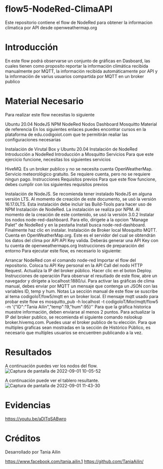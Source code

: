 # flow5-NodeRed-ClimaAPI
Este repositorio contiene el flow de NodeRed para obtener la informacion climatica por API desde openweathermap.org

# Introducción
En este flow podrá observarse un conjunto de gráficas en Dasboard, las cuales tienen como proposito reportar la información climática recibida manualmente por MQTT, la información recibida automáticamente por API y la información de varius usuarios compartida por MQTT en un broker publico

# Material Necesario
Para realizar este flow necesitas lo siguiente

Ubuntu 20.04
NodeJS
NPM
NodeRed
Nodos Dashboard
Mosquitto
Material de referencia
En los siguientes enlaces puedes encontrar cursos en la plataforma de edu.codigoiot.com que te permitirán realiar las configuraciones necesarias

Instalación de Virutal Box y Ubuntu 20.04
Instalación de NodeRed
Introducción a NodeRed
Introducción a Mosquitto
Servicios
Para que este ejercicio funcione, necesitas los siguientes servicios

HiveMQ. Es un broker publico y no se necesita cuenta
OpenWeatherMap. Servicio meteorológico gratuito. Se requiere cuenta, pero no se requiere ningun pago.
Instrucciones
Requisitos previos
Para que este flow funcione, debes cumplir con los siguientes requisitos previos

Instalación de NodeJS. Se recomienda tener instalado NodeJS en alguna versión LTS. Al momento de creación de este documento, se usó la versión 16.17.0LTS. Esta instalación debe incluir las Build-Tools para hacer uso de NPM
Instalación de NodeRed. La instalación se realiza por NPM. Al momento de la creación de este contenido, se usó la versión 3.0.2
Instalar los nodos node-red-dashboard. Para ello, dirigete a la opcion "Manage Palet" de NodeRed y en la pestaña Install busca node-red-dashboard. Finalmente haz clic en instalar.
Instalación de Broker local Mosquitto MQTT.
Cuenta en OpenWeatherMap.org. Este es el servidor del cual se obtendrán los datos del clima por API
API Key valida. Deberás generar una API Key con tu cuenta de openweathermaps.org
Instrucciones de preparación del entorno
Para ejecutar este flow, es necesario lo siguiente:

Arrancar NodeRed con el comando node-red
Importar el flow del repositorio.
Coloca tu API Key personal en la API Call del nodo HTTP Request.
Actualiza la IP del broker público.
Hacer clic en el boton Deploy.
Instrucciones de operación
Para observar el resutlado de este flow, abre un navegador y dirígete a localhost:1880/ui.
Para activar las gráficas de clima manual, debes enviar por MQTT un mensaje que contenga un JSON con las variables ID, temp y hum.
  Notas
La sección manual de este flow se suscribe al tema codigoIoT/fow5/mqtt en un broker local.
El mensaje mqtt usado para probar este flow es mosquitto_pub -h localhost -t codigoIoT/Mor/mqtt/flow5 -m '{"ID":"Tania Ailin","temp":19,"hum":95}''
Para que la gráfica historica muestre información, deben enviarse al menos 2 puntos.
Para actualizar la IP del broker publico, se recomienda el siguiente comando nslookup broker.hivemq.com. Puedes usar el broker publico de tu elección.
Para que multiples graficas sean mostradas en la sección de Histórico Público, es necesario que multiples usuarios se encuentren publicando a la vez.
# Resultados
A continuación puedes ver los nodos del flow. 
![Captura de pantalla de 2022-09-01 10-05-52](https://user-images.githubusercontent.com/111372187/188636505-62da46ed-4126-4dff-ab77-038174c740a3.png)

A continuación puede ver el tablero resultante. 
![Captura de pantalla de 2022-09-01 11-43-30](https://user-images.githubusercontent.com/111372187/188636540-5cbb8e5d-45aa-4137-ae57-f27ab1fc9a75.png)

# Evidencias
https://youtu.be/aDlTqSABwro
# Créditos
Desarrollado por Tania Ailin

https://www.facebook.com/tania.ailin.1
https://github.com/TaniaAilin/

